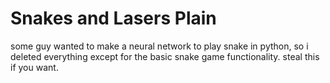 # Snakes and Lasers Plain

some guy wanted to make a neural network to play snake in python, so i deleted everything except for the basic snake game functionality. steal this if you want.
